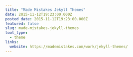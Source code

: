 ```yaml
---
title: "Made Mistakes Jekyll Themes"
date: 2015-11-12T19:23:00.000Z
posted_date: 2015-11-12T19:23:00.000Z
featured: false
slug: made-mistakes-jekyll-themes
tool_type: 
  - theme
links:
  website: https://mademistakes.com/work/jekyll-themes/
---
```






